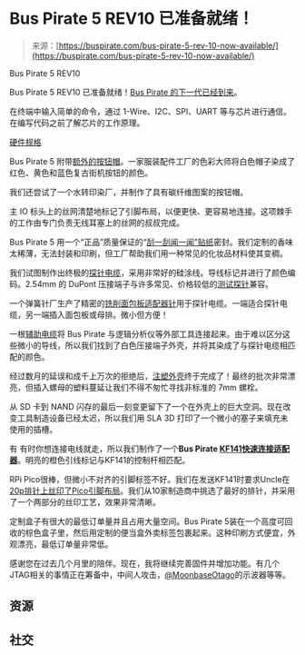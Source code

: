 <!--yml

类别：未分类

日期：2024-05-27 14:58:38

-->

# Bus Pirate 5 REV10 已准备就绪！

> 来源：[https://buspirate.com/bus-pirate-5-rev-10-now-available/](https://buspirate.com/bus-pirate-5-rev-10-now-available/)

Bus Pirate 5 REV10

Bus Pirate 5 REV10 已准备就绪！[Bus Pirate 的下一代已经到来](https://buspirate.com/get)。

在终端中输入简单的命令，通过 1-Wire、I2C、SPI、UART 等与芯片进行通信。在编写代码之前了解芯片的工作原理。

[硬件规格](https://hardware.buspirate.com/?ref=buspirate.com)

Bus Pirate 5 附带[额外的按钮帽](https://hardware.buspirate.com/enclosure/hardware?ref=buspirate.com#dyed-plastic-button-caps)。一家服装配件工厂的色彩大师将白色帽子染成了红色、黄色和蓝色复古街机按钮的颜色。

我们还尝试了一个水转印染厂，并制作了具有碳纤维图案的按钮帽。

主 IO 标头上的丝网清楚地标记了引脚布局，以便更快、更容易地连接。这项棘手的工作由专门负责无线耳塞上的丝网的叔叔完成。

Bus Pirate 5 用一个“正品”质量保证的“[刮一刮闻一闻”贴纸](https://hardware.buspirate.com/manufacturing/packaging/genuine-sticker?ref=buspirate.com)密封。我们定制的香味太稀薄，无法封装和印刷，但工厂帮助我们用一种常见的化妆品材料使其变稠。

我们试图制作出终极的[探针电缆](https://firmware.buspirate.com/overview/probe-cable?ref=buspirate.com)，采用非常好的硅涂线。导线标记并进行了颜色编码。2.54mm 的 DuPont 压接端子与许多常见、价格较低的[测试探针](https://firmware.buspirate.com/overview/probehooks?ref=buspirate.com)兼容。

一个弹簧针厂生产了精密的[铣削面包板适配器针](https://hardware.buspirate.com/cables/milled-pins?ref=buspirate.com)用于探针电缆。一端适合探针电缆，另一端插入面包板或母排。微小但方便！

一根[辅助电缆](https://firmware.buspirate.com/overview/aux-cable?ref=buspirate.com#auxiliary-connector-cable)将 Bus Pirate 与逻辑分析仪等外部工具连接起来。由于难以区分这些微小的导线，所以我们找到了白色压接端子外壳，并将其染成了与探针电缆相匹配的颜色。

经过数月的延误和成千上万次的拒绝后，[注塑外壳](https://hardware.buspirate.com/enclosure/injection-molded-shell?ref=buspirate.com)终于完成了！最终的批次非常漂亮，但插入螺母的塑料蔓延让我们不得不匆忙寻找非标准的 7mm 螺栓。

从 SD 卡到 NAND 闪存的最后一刻变更留下了一个在外壳上的巨大空洞。现在改变工具制造设备已经太迟，所以我们用 SLA 3D 打印了一个微小的塞子来填充未使用的插槽。

有   有时你想连接电线就走，所以我们制作了一个**Bus Pirate [KF141快速连接适配器](https://firmware.buspirate.com/overview/quick-connect?ref=buspirate.com)**。明亮的橙色引线标记与KF141的控制杆相匹配。

RPi Pico很棒，但微小不对齐的引脚标签不好。我们在发送KF141时要求Uncle在[20p排针上丝印了Pico引脚布局](https://dirtypcbs.com/store/designer/details/ian/6637/raspberry-pi-pico-header-with-silkscreen-labels?ref=buspirate.com)。我们从10家制造商中挑选了最好的排针，并采用了一个两部分的丝印工艺，效果非常清晰。

定制盒子有很大的最低订单量并且占用大量空间。Bus Pirate 5装在一个高度可回收的棕色盒子里，然后用定制的便当盒外卖标签包裹起来。这种印刷方式便宜，外观漂亮，最低订单量非常低。

感谢您在过去几个月里的陪伴。现在，我将继续完善固件并增加功能。有几个JTAG相关的事情正在筹备中，中间人攻击，[@MoonbaseOtago](https://twitter.com/MoonbaseOtago?ref=buspirate.com)的示波器等等。

## 资源

## 社交
